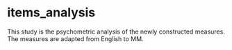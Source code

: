 # items_analysis
This study is the psychometric analysis of the newly constructed measures.
The measures are adapted from English to MM. 
